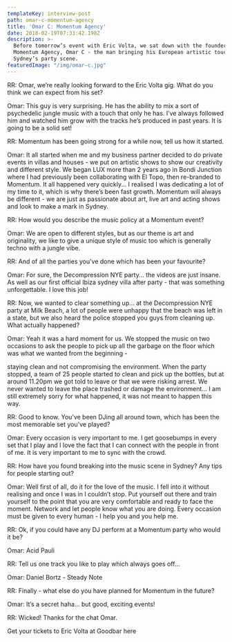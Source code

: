 ```yaml
---
templateKey: interview-post
path: omar-c-momentum-agency
title: 'Omar C: Momentum Agency'
date: 2018-02-19T07:33:42.198Z
description: >-
  Before tomorrow’s event with Eric Volta, we sat down with the founder of
  Momentum Agency, Omar C - the man bringing his European artistic touch to
  Sydney’s party scene.
featuredImage: "/img/omar-c.jpg"
---
```


RR: Omar, we’re really looking forward to the Eric Volta gig. What do you think we can expect from his set?

Omar: This guy is very surprising. He has the ability to mix a sort of psychedelic jungle music with a touch that only he has. I’ve always followed him and watched him grow with the tracks he’s produced in past years. It is going to be a solid set!

RR: Momentum has been going strong for a while now, tell us how it started.

Omar: It all started when me and my business partner decided to do private events in villas and houses - we put on artistic shows to show our creativity and different style. We began LUX more than 2 years ago in Bondi Junction where I had previously been collaborating with El Topo, then re-branded to Momentum. It all happened very quickly... I realised I was dedicating a lot of my time to it, which is why there’s been fast growth. Momentum will always be different - we are just as passionate about art, live art and acting shows and look to make a mark in Sydney.

RR: How would you describe the music policy at a Momentum event?

Omar: We are open to different styles, but as our theme is art and originality, we like to give a unique style of music too which is generally techno with a jungle vibe.

RR: And of all the parties you’ve done which has been your favourite?

Omar: For sure, the Decompression NYE party... the videos are just insane. As well as our first official Ibiza sydney villa after party - that was something unforgettable. I love this job!

RR: Now, we wanted to clear something up… at the Decompression NYE party at Milk Beach, a lot of people were unhappy that the beach was left in a state, but we also heard the police stopped you guys from cleaning up. What actually happened?

Omar: Yeah it was a hard moment for us. We stopped the music on two occasions to ask the people to pick up all the garbage on the floor which was what we wanted from the beginning -

staying clean and not compromising the environment. When the party stopped, a team of 25 people started to clean and pick up the bottles, but at around 11.20pm we got told to leave or that we were risking arrest. We never wanted to leave the place trashed or damage the environment... I am still extremely sorry for what happened, it was not meant to happen this way.

RR: Good to know. You’ve been DJing all around town, which has been the most memorable set you've played?

Omar: Every occasion is very important to me. I get goosebumps in every set that I play and I love the fact that I can connect with the people in front of me. It is very important to me to sync with the crowd.

RR: How have you found breaking into the music scene in Sydney? Any tips for people starting out?

Omar: Well first of all, do it for the love of the music. I fell into it without realising and once I was in I couldn’t stop. Put yourself out there and train yourself to the point that you are very comfortable and ready to face the moment. Network and let people know what you are doing. Every occasion must be given to every human - I help you and you help me.

RR: Ok, if you could have any DJ perform at a Momentum party who would it be?

Omar: Acid Pauli

RR: Tell us one track you like to play which always goes off…

Omar: Daniel Bortz - Steady Note

RR: Finally - what else do you have planned for Momentum in the future?

Omar: It’s a secret haha... but good, exciting events!

RR: Wicked! Thanks for the chat Omar.

Get your tickets to Eric Volta at Goodbar here
